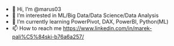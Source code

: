 - 👋 Hi, I’m @marus03
- 👀 I’m interested in ML/Big Data/Data Science/Data Analysis
- 🌱 I’m currently learning PowerPivot, DAX, PowerBI, Python(ML)
- 📫 How to reach me https://www.linkedin.com/in/marek-pali%C5%84ski-b76a6a257/

<!---
marus03/marus03 is a ✨ special ✨ repository because its `README.md` (this file) appears on your GitHub profile.
You can click the Preview link to take a look at your changes.
--->

